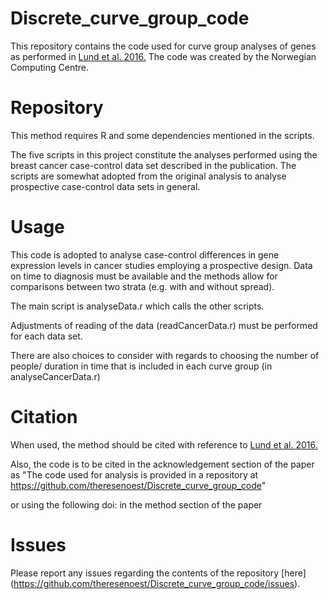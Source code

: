 # Discrete_curve_group_code

This repository contains the code used for curve group analyses of genes as performed in [Lund et al. 2016.](http://bmcmedresmethodol.biomedcentral.com/articles/10.1186/s12874-016-0129-z)
The code was created by the Norwegian Computing Centre.


# Repository

This method requires R and some dependencies mentioned in the scripts.

The five scripts in this project constitute the analyses performed using the breast cancer case-control data set described in the publication.
The scripts are somewhat adopted from the original analysis to analyse prospective case-control data sets in general.

# Usage

This code is adopted to analyse case-control differences in gene expression levels in cancer studies employing a prospective design.
Data on time to diagnosis must be available and the methods allow for comparisons between two strata (e.g. with and without spread).

The main script is analyseData.r which calls the other scripts.

Adjustments of reading of the data (readCancerData.r) must be performed for each data set.

There are also choices to consider with regards to choosing the number of people/
duration in time that is included in each curve group (in analyseCancerData.r)

# Citation

When used, the method should be cited with reference to [Lund et al. 2016.](http://bmcmedresmethodol.biomedcentral.com/articles/10.1186/s12874-016-0129-z)

Also, the code is to be cited in the acknowledgement section of the paper as 
"The code used for analysis is provided in a repository at https://github.com/theresenoest/Discrete_curve_group_code"

or using the following doi: in the method section of the paper


# Issues 
Please report any issues regarding the contents of the repository [here] (https://github.com/theresenoest/Discrete_curve_group_code/issues). 

